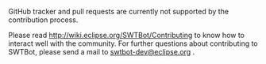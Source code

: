 GitHub tracker and pull requests are currently not supported by the contribution process.

Please read http://wiki.eclipse.org/SWTBot/Contributing to know how to interact well with the community.
For further questions about contributing to SWTBot, please send a mail to swtbot-dev@eclipse.org .

